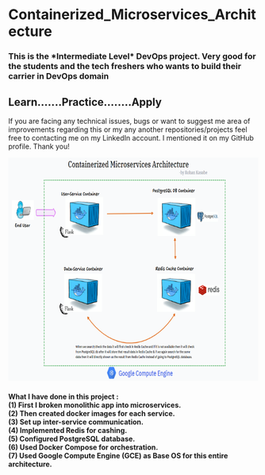 # Containerized_Microservices_Architecture

<h3>This is the *Intermediate Level* DevOps project. Very good for the students and the tech freshers who wants to build their carrier in DevOps domain</h3>

<h2>Learn.......Practice........Apply</h2>

If you are facing any technical issues, bugs or want to suggest me area of improvements regarding this or my any another repositories/projects feel free to contacting me on my LinkedIn account. I mentioned it on my GitHub profile. Thank you!

<p align= "center"><img src="https://github.com/ROHAN0011/Containerized_Microservices_Architecture/blob/main/Containerized%20Microservices%20Architecture.png" width="800" height= "450"></p>

<h4>What I have done in this project :<br>
(1) First I broken monolithic app into microservices.<br>
(2) Then created docker images for each service.<br>
(3) Set up inter-service communication.<br>
(4) Implemented Redis for cashing.<br>
(5) Configured PostgreSQL database.<br>
(6) Used Docker Compose for orchestration.<br>
(7) Used Google Compute Engine (GCE) as Base OS for this entire architecture.</h4>
